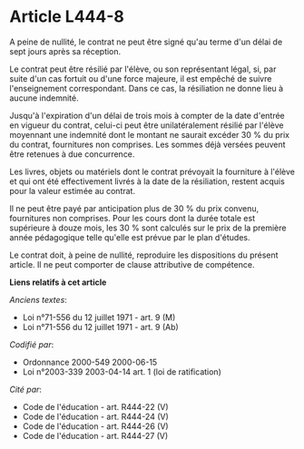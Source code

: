 # Article L444-8

A peine de nullité, le contrat ne peut être signé qu'au terme d'un délai de sept jours après sa réception.

Le contrat peut être résilié par l'élève, ou son représentant légal, si, par suite d'un cas fortuit ou d'une force majeure,
il est empêché de suivre l'enseignement correspondant. Dans ce cas, la résiliation ne donne lieu à aucune indemnité.

Jusqu'à l'expiration d'un délai de trois mois à compter de la date d'entrée en vigueur du contrat, celui-ci peut être
unilatéralement résilié par l'élève moyennant une indemnité dont le montant ne saurait excéder 30 % du prix du contrat,
fournitures non comprises. Les sommes déjà versées peuvent être retenues à due concurrence.

Les livres, objets ou matériels dont le contrat prévoyait la fourniture à l'élève et qui ont été effectivement livrés à la
date de la résiliation, restent acquis pour la valeur estimée au contrat.

Il ne peut être payé par anticipation plus de 30 % du prix convenu, fournitures non comprises. Pour les cours dont la durée
totale est supérieure à douze mois, les 30 % sont calculés sur le prix de la première année pédagogique telle qu'elle est
prévue par le plan d'études.

Le contrat doit, à peine de nullité, reproduire les dispositions du présent article. Il ne peut comporter de clause
attributive de compétence.

**Liens relatifs à cet article**

_Anciens textes_:

  - Loi n°71-556 du 12 juillet 1971 - art. 9 (M)
  - Loi n°71-556 du 12 juillet 1971 - art. 9 (Ab)

_Codifié par_:

  - Ordonnance 2000-549 2000-06-15
  - Loi n°2003-339 2003-04-14 art. 1 (loi de ratification)

_Cité par_:

  - Code de l'éducation - art. R444-22 (V)
  - Code de l'éducation - art. R444-24 (V)
  - Code de l'éducation - art. R444-26 (V)
  - Code de l'éducation - art. R444-27 (V)
